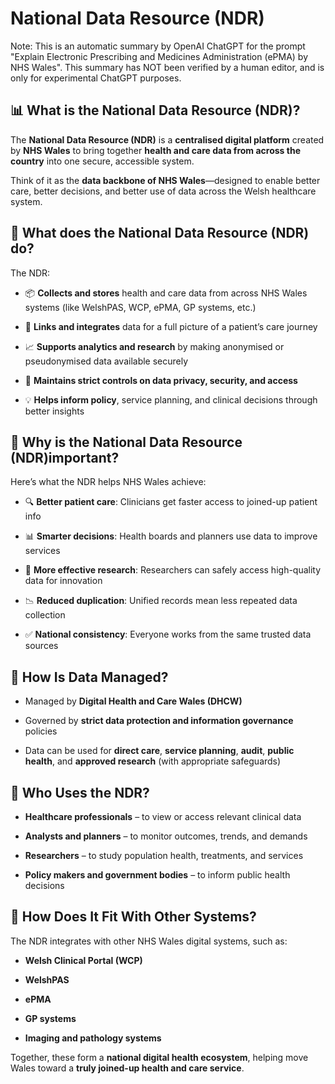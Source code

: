# National Data Resource (NDR)

Note: This is an automatic summary by OpenAI ChatGPT for the prompt "Explain
Electronic Prescribing and Medicines Administration (ePMA) by NHS Wales". This
summary has NOT been verified by a human editor, and is only for experimental
ChatGPT purposes.

## 📊 What is the National Data Resource (NDR)?

The **National Data Resource (NDR)** is a **centralised digital platform**
created by **NHS Wales** to bring together **health and care data from across
the country** into one secure, accessible system.

Think of it as the **data backbone of NHS Wales**—designed to enable better
care, better decisions, and better use of data across the Welsh healthcare
system.

## 🧩 What does the National Data Resource (NDR) do?

The NDR:

- 📦 **Collects and stores** health and care data from across NHS Wales systems
  (like WelshPAS, WCP, ePMA, GP systems, etc.)

- 🔄 **Links and integrates** data for a full picture of a patient’s care journey

- 📈 **Supports analytics and research** by making anonymised or pseudonymised data available securely

- 🔐 **Maintains strict controls on data privacy, security, and access**

- 💡 **Helps inform policy**, service planning, and clinical decisions through better insights

## 🎯 Why is the National Data Resource (NDR)important?

Here’s what the NDR helps NHS Wales achieve:

- 🔍 **Better patient care**: Clinicians get faster access to joined-up patient info

- 📊 **Smarter decisions**: Health boards and planners use data to improve services

- 🔬 **More effective research**: Researchers can safely access high-quality data for innovation

- 📉 **Reduced duplication**: Unified records mean less repeated data collection

- ✅ **National consistency**: Everyone works from the same trusted data sources

## 🔐 How Is Data Managed?

- Managed by **Digital Health and Care Wales (DHCW)**

- Governed by **strict data protection and information governance** policies

- Data can be used for **direct care**, **service planning**, **audit**,
  **public health**, and **approved research** (with appropriate safeguards)

## 🧠 Who Uses the NDR?

- **Healthcare professionals** – to view or access relevant clinical data

- **Analysts and planners** – to monitor outcomes, trends, and demands

- **Researchers** – to study population health, treatments, and services

- **Policy makers and government bodies** – to inform public health decisions

## 🔗 How Does It Fit With Other Systems?

The NDR integrates with other NHS Wales digital systems, such as:

- **Welsh Clinical Portal (WCP)**

- **WelshPAS**

- **ePMA**

- **GP systems**

- **Imaging and pathology systems**

Together, these form a **national digital health ecosystem**, helping move Wales toward a **truly joined-up health and care service**.
